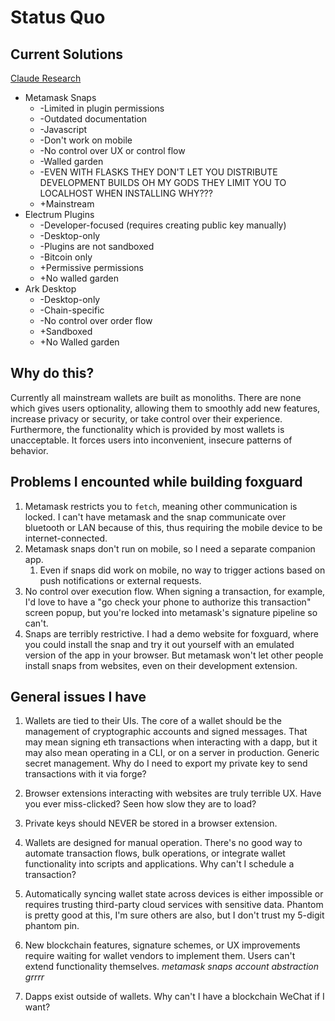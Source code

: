 # Status Quo

## Current Solutions
[Claude Research](./claude_research_wallet_extensions.md)

- Metamask Snaps
  - -Limited in plugin permissions
  - -Outdated documentation
  - -Javascript
  - -Don't work on mobile
  - -No control over UX or control flow
  - -Walled garden
  - -EVEN WITH FLASKS THEY DON'T LET YOU DISTRIBUTE DEVELOPMENT BUILDS OH MY GODS THEY LIMIT YOU TO LOCALHOST WHEN INSTALLING WHY???
  - +Mainstream
- Electrum Plugins
  - -Developer-focused (requires creating public key manually)
  - -Desktop-only
  - -Plugins are not sandboxed
  - -Bitcoin only
  - +Permissive permissions
  - +No walled garden 
- Ark Desktop
  - -Desktop-only
  - -Chain-specific
  - -No control over order flow
  - +Sandboxed
  - +No Walled garden

## Why do this?

Currently all mainstream wallets are built as monoliths. There are none which gives users optionality, allowing them to smoothly add new features, increase privacy or security, or take control over their experience.  Furthermore, the functionality which is provided by most wallets is unacceptable.  It forces users into inconvenient, insecure patterns of behavior. 

## Problems I encounted while building foxguard

1. Metamask restricts you to `fetch`, meaning other communication is locked.  I can't have metamask and the snap communicate over bluetooth or LAN because of this, thus requiring the mobile device to be internet-connected.
2. Metamask snaps don't run on mobile, so I need a separate companion app.
   1. Even if snaps did work on mobile, no way to trigger actions based on push notifications or external requests.
3. No control over execution flow.  When signing a transaction, for example, I'd love to have a "go check your phone to authorize this transaction" screen popup, but you're locked into metamask's signature pipeline so can't.
4. Snaps are terribly restrictive.  I had a demo website for foxguard, where you could install the snap and try it out yourself with an emulated version of the app in your browser.  But metamask won't let other people install snaps from websites, even on their development extension.


## General issues I have

1. Wallets are tied to their UIs.  The core of a wallet should be the management of cryptographic accounts and signed messages.  That may mean signing eth transactions when interacting with a dapp, but it may also mean operating in a CLI, or on a server in production.  Generic secret management.  Why do I need to export my private key to send transactions with it via forge?

2. Browser extensions interacting with websites are truly terrible UX.  Have you ever miss-clicked?  Seen how slow they are to load?

3. Private keys should NEVER be stored in a browser extension.

4. Wallets are designed for manual operation. There's no good way to automate transaction flows, bulk operations, or integrate wallet functionality into scripts and applications.  Why can't I schedule a transaction?

5. Automatically syncing wallet state across devices is either impossible or requires trusting third-party cloud services with sensitive data.  Phantom is pretty good at this, I'm sure others are also, but I don't trust my 5-digit phantom pin.

6. New blockchain features, signature schemes, or UX improvements require waiting for wallet vendors to implement them. Users can't extend functionality themselves.  *metamask snaps account abstraction grrrr*

7. Dapps exist outside of wallets.  Why can't I have a blockchain WeChat if I want? 